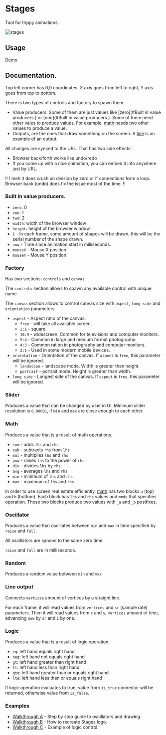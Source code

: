 # Stages

Tool for trippy animations.

![stages](https://res.cloudinary.com/barhamon/image/upload/v1742155451/header/stages.png)

## Usage

[Demo](https://barhamon.com/stages/?s=001N003.x_t1.01.51.5011.x4.zero5.width3.x_t3.x_t003.y_t1.07.2.001011.5011.y4.zero6.height3.y_t3.y_t024.line5.logic1.y3.one5.width007.r_width1.03.1003.100036.limits3.sub1.x7.r_width3.sum1.x7.r_width041.r8.limits_a8.limits_b055.logic3.lte7.r_width3.loo1.r1.x013.loo4.zero3.max4.time4.time004.time1.04.60004.6000003.max1.03.1503.150)

## Documentation.

Top left corner has 0,0 coordinates. X axis goes from left to right, Y axis goes from top to bottom.

There is two types of controls and factory to spawn them.

+ Value producers. Some of them are just values like [zero](#Built in value producers.) or
[one](#Built in value producers.). Some of them need other vales to produce values. For example, [math](#Math) needs
two other values to produce a value.
+ Outputs, are the ones that draw something on the screen. A [line](#Line) is an example of an output.

All changes are synced to the URL. That has two side effects:

+ Browser back/forth works like undo/redo
+ If you come up with a nice animation, you can embed it into anywhere just by URL.

!!
! meh
It does crush on division by zero or if connections form a loop. Browser back (undo) does fix the issue most of the
time.
!!

### Built in value producers.

- `zero`: 0
- `one`: 1
- `two`: 2
- `width`: width of the browser window
- `height`: height of the browser window
- `i` - In each frame, some amount of shapes will be drawn, this will be the serial number of the shape drawn.
- `now` - Time since animation start in milliseconds.
- `mouseX` - Mouse X position
- `mouseY` - Mouse Y position

### Factory

Has two sections: `controls` and `canvas`.

The `controls` section allows to spawn any available control with unique name.

The `canvas` section allows to control canvas size with `aspect`, `long side` and `orientation` parameters.
- `aspect` - Aspect ratio of the canvas.
  - `free` - will take all available screen.
  - `1:1` - square
  - `16:9` - widescreen. Common for televisions and computer monitors.
  - `5:4` - Common in large and medium format photography.
  - `4:3` - Common ration in photography and computer monitors.
  - `2:1` -  Used in some modern mobile devices.
- `orientation` - Orientation of the canvas. If `aspect` is `free`, this parameter will be ignored.
  - `landscape` - landscape mode. Width is greater than height.
  - `portrait` - portrait mode. Height is greater than width.
- `long side` - Longest side of the canvas. If `aspect` is `free`, this parameter will be ignored.

### Slider

Produces a value that can be changed by user in UI. Minimum slider resolution is `0.00001`, if `min` and `max` are
close enough to each other.

### Math

Produces a value that is a result of math operations.

- `sum` - adds `lhs` and `rhs`
- `sub` - subtracts `rhs` from `lhs`
- `mul` - multiplies `lhs` and `rhs`
- `pow` - raises `lhs` to the power of `rhs`
- `div` - divides `lhs` by `rhs`
- `avg` - averages `lhs` and `rhs`
- `min` - minimum of `lhs` and `rhs`
- `max` - maximum of `lhs` and `rhs`

In order to use screen real estate efficiently, [math](#Math) has two blocks `a` (top) and `b` (bottom). Each block has
`lhs` and `rhs` values and `mode` that specifies operation. Those two blocks produce two values with `_a` and `_b`
postfixes.

### Oscillator

Produces a value that oscillates between `min` and `max` in time specified by `raise` and `fall`.

All oscillators are synced to the same zero time.

`raise` and `fall` are in milliseconds.

### Random

Produces a random value between `min` and `max`

### Line output

Connects `vertices` amount of vertices by a straight line.

For each frame, it will read values from `vertices` and `sr` (sample rate) parameters. Then it will read values from
`x` and `y`, `vertices` amount of time, advancing `now` by `sr` and `i` by one.

### Logic

Produces a value that is a result of logic operation.

- `eq`: left hand equals right hand
- `neq`: left hand not equals right hand
- `gt`: left hand greater than right hand
- `lt`: left hand less than right hand
- `gte`: left hand greater than or equals right hand
- `lte`: left hand less than or equals right hand

If logic operation evaluates to true, value from `is_true` connector will be returned, otherwise value from `is_false`.

### Examples

- [Walkthrough A](https://barhamon.com/post/stages.html#Walkthrough%20A) - Step by step guide to oscillators and
drawing.
- [Walkthrough B](https://barhamon.com/post/stages.html#Walkthrough%20B) - How to recreate Stages logo.
- [Walkthrough C](https://barhamon.com/post/stages.html#Walkthrough%20C) - Example of logic control.
